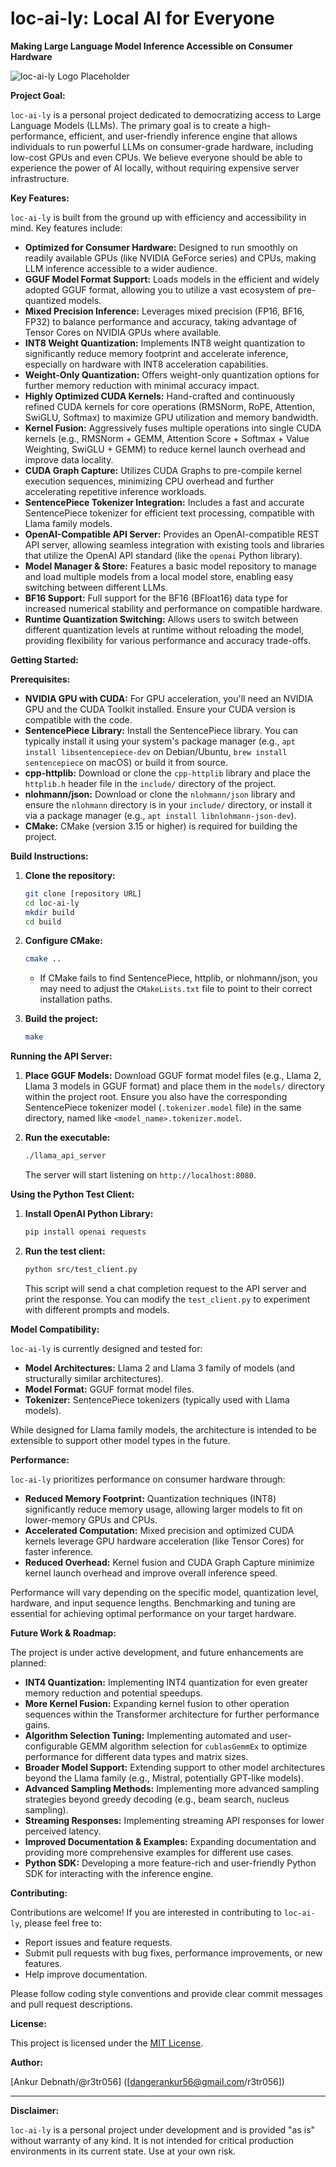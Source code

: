 # loc-ai-ly: Local AI for Everyone

**Making Large Language Model Inference Accessible on Consumer Hardware**

![loc-ai-ly Logo Placeholder](docs/loc-ai-ly-logo.png) <!-- Replace with your project logo if you have one -->

**Project Goal:**

`loc-ai-ly` is a personal project dedicated to democratizing access to Large Language Models (LLMs).  The primary goal is to create a high-performance, efficient, and user-friendly inference engine that allows individuals to run powerful LLMs on consumer-grade hardware, including low-cost GPUs and even CPUs. We believe everyone should be able to experience the power of AI locally, without requiring expensive server infrastructure.

**Key Features:**

`loc-ai-ly` is built from the ground up with efficiency and accessibility in mind. Key features include:

*   **Optimized for Consumer Hardware:** Designed to run smoothly on readily available GPUs (like NVIDIA GeForce series) and CPUs, making LLM inference accessible to a wider audience.
*   **GGUF Model Format Support:**  Loads models in the efficient and widely adopted GGUF format, allowing you to utilize a vast ecosystem of pre-quantized models.
*   **Mixed Precision Inference:** Leverages mixed precision (FP16, BF16, FP32) to balance performance and accuracy, taking advantage of Tensor Cores on NVIDIA GPUs where available.
*   **INT8 Weight Quantization:** Implements INT8 weight quantization to significantly reduce memory footprint and accelerate inference, especially on hardware with INT8 acceleration capabilities.
*   **Weight-Only Quantization:** Offers weight-only quantization options for further memory reduction with minimal accuracy impact.
*   **Highly Optimized CUDA Kernels:** Hand-crafted and continuously refined CUDA kernels for core operations (RMSNorm, RoPE, Attention, SwiGLU, Softmax) to maximize GPU utilization and memory bandwidth.
*   **Kernel Fusion:** Aggressively fuses multiple operations into single CUDA kernels (e.g., RMSNorm + GEMM, Attention Score + Softmax + Value Weighting, SwiGLU + GEMM) to reduce kernel launch overhead and improve data locality.
*   **CUDA Graph Capture:** Utilizes CUDA Graphs to pre-compile kernel execution sequences, minimizing CPU overhead and further accelerating repetitive inference workloads.
*   **SentencePiece Tokenizer Integration:** Includes a fast and accurate SentencePiece tokenizer for efficient text processing, compatible with Llama family models.
*   **OpenAI-Compatible API Server:** Provides an OpenAI-compatible REST API server, allowing seamless integration with existing tools and libraries that utilize the OpenAI API standard (like the `openai` Python library).
*   **Model Manager & Store:** Features a basic model repository to manage and load multiple models from a local model store, enabling easy switching between different LLMs.
*   **BF16 Support:** Full support for the BF16 (BFloat16) data type for increased numerical stability and performance on compatible hardware.
*   **Runtime Quantization Switching:** Allows users to switch between different quantization levels at runtime without reloading the model, providing flexibility for various performance and accuracy trade-offs.

**Getting Started:**

**Prerequisites:**

*   **NVIDIA GPU with CUDA:** For GPU acceleration, you'll need an NVIDIA GPU and the CUDA Toolkit installed. Ensure your CUDA version is compatible with the code.
*   **SentencePiece Library:** Install the SentencePiece library. You can typically install it using your system's package manager (e.g., `apt install libsentencepiece-dev` on Debian/Ubuntu, `brew install sentencepiece` on macOS) or build it from source.
*   **cpp-httplib:**  Download or clone the `cpp-httplib` library and place the `httplib.h` header file in the `include/` directory of the project.
*   **nlohmann/json:** Download or clone the `nlohmann/json` library and ensure the `nlohmann` directory is in your `include/` directory, or install it via a package manager (e.g., `apt install libnlohmann-json-dev`).
*   **CMake:** CMake (version 3.15 or higher) is required for building the project.

**Build Instructions:**

1.  **Clone the repository:**
    ```bash
    git clone [repository URL]
    cd loc-ai-ly
    mkdir build
    cd build
    ```

2.  **Configure CMake:**
    ```bash
    cmake ..
    ```
    *   If CMake fails to find SentencePiece, httplib, or nlohmann/json, you may need to adjust the `CMakeLists.txt` file to point to their correct installation paths.

3.  **Build the project:**
    ```bash
    make
    ```

**Running the API Server:**

1.  **Place GGUF Models:** Download GGUF format model files (e.g., Llama 2, Llama 3 models in GGUF format) and place them in the `models/` directory within the project root. Ensure you also have the corresponding SentencePiece tokenizer model (`.tokenizer.model` file) in the same directory, named like `<model_name>.tokenizer.model`.

2.  **Run the executable:**
    ```bash
    ./llama_api_server
    ```
    The server will start listening on `http://localhost:8080`.

**Using the Python Test Client:**

1.  **Install OpenAI Python Library:**
    ```bash
    pip install openai requests
    ```

2.  **Run the test client:**
    ```bash
    python src/test_client.py
    ```
    This script will send a chat completion request to the API server and print the response. You can modify the `test_client.py` to experiment with different prompts and models.

**Model Compatibility:**

`loc-ai-ly` is currently designed and tested for:

*   **Model Architectures:** Llama 2 and Llama 3 family of models (and structurally similar architectures).
*   **Model Format:** GGUF format model files.
*   **Tokenizer:** SentencePiece tokenizers (typically used with Llama models).

While designed for Llama family models, the architecture is intended to be extensible to support other model types in the future.

**Performance:**

`loc-ai-ly` prioritizes performance on consumer hardware through:

*   **Reduced Memory Footprint:** Quantization techniques (INT8) significantly reduce memory usage, allowing larger models to fit on lower-memory GPUs and CPUs.
*   **Accelerated Computation:** Mixed precision and optimized CUDA kernels leverage GPU hardware acceleration (like Tensor Cores) for faster inference.
*   **Reduced Overhead:** Kernel fusion and CUDA Graph Capture minimize kernel launch overhead and improve overall inference speed.

Performance will vary depending on the specific model, quantization level, hardware, and input sequence lengths. Benchmarking and tuning are essential for achieving optimal performance on your target hardware.

**Future Work & Roadmap:**

The project is under active development, and future enhancements are planned:

*   **INT4 Quantization:** Implementing INT4 quantization for even greater memory reduction and potential speedups.
*   **More Kernel Fusion:** Expanding kernel fusion to other operation sequences within the Transformer architecture for further performance gains.
*   **Algorithm Selection Tuning:** Implementing automated and user-configurable GEMM algorithm selection for `cublasGemmEx` to optimize performance for different data types and matrix sizes.
*   **Broader Model Support:**  Extending support to other model architectures beyond the Llama family (e.g., Mistral, potentially GPT-like models).
*   **Advanced Sampling Methods:** Implementing more advanced sampling strategies beyond greedy decoding (e.g., beam search, nucleus sampling).
*   **Streaming Responses:**  Implementing streaming API responses for lower perceived latency.
*   **Improved Documentation & Examples:** Expanding documentation and providing more comprehensive examples for different use cases.
*   **Python SDK:** Developing a more feature-rich and user-friendly Python SDK for interacting with the inference engine.

**Contributing:**

Contributions are welcome! If you are interested in contributing to `loc-ai-ly`, please feel free to:

*   Report issues and feature requests.
*   Submit pull requests with bug fixes, performance improvements, or new features.
*   Help improve documentation.

Please follow coding style conventions and provide clear commit messages and pull request descriptions.

**License:**

This project is licensed under the [MIT License](LICENSE).

**Author:**

[Ankur Debnath/@r3tr056] ([dangerankur56@gmail.com/r3tr056])

---

**Disclaimer:**

`loc-ai-ly` is a personal project under development and is provided "as is" without warranty of any kind. It is not intended for critical production environments in its current state. Use at your own risk.